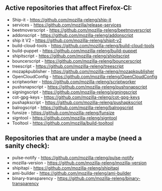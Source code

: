 ## Active repositories that affect Firefox-CI:
* Ship-it - https://github.com/mozilla-releng/ship-it
* services - https://github.com/mozilla/release-services
* beetmoverscript - https://github.com/mozilla-releng/beetmoverscript
* addonscript - https://github.com/mozilla-releng/addonscript
* ship it V2 - https://github.com/mozilla-releng/shipit-v2
* build-cloud-tools - https://github.com/mozilla-releng/build-cloud-tools
* build-puppet - https://github.com/mozilla-releng/build-puppet
* shipitscript - https://github.com/mozilla-releng/shipitscript
* bouncerscript - https://github.com/mozilla-releng/bouncerscript
* treescript - https://github.com/mozilla-releng/treescript
* mozapkpublisher - https://github.com/mozilla-releng/mozapkpublisher
* OpenCloudConfig - https://github.com/mozilla-releng/OpenCloudConfig
* scriptworker - https://github.com/mozilla-releng/scriptworker
* pushsnapscript - https://github.com/mozilla-releng/pushsnapscript
* signingscript - https://github.com/mozilla-releng/signingscript
* cot-gpg-keys - https://github.com/mozilla-releng/cot-gpg-keys
* pushapkscript - https://github.com/mozilla-releng/pushapkscript
* balrogscript - https://github.com/mozilla-releng/balrogscript
* funsize - https://github.com/mozilla-releng/funsize
* signtool - https://github.com/mozilla-releng/signtool
* Tooltool - https://github.com/mozilla/build-tooltool
## Repositories that are under a maybe (need a sanity check):
* pulse-notify - https://github.com/mozilla-releng/pulse-notify
* mozilla-version - https://github.com/mozilla-releng/mozilla-version
* shipitapi - https://github.com/mozilla-releng/shipitapi
* ami-builder - https://github.com/mozilla-releng/ami-builder
* binary-transparency - https://github.com/mozilla-releng/binary-transparency
